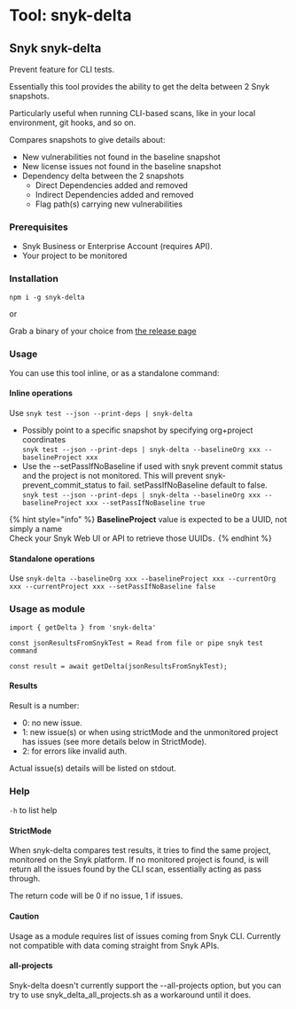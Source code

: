 # Tool: snyk-delta

## Snyk snyk-delta

Prevent feature for CLI tests.

Essentially this tool provides the ability to get the delta between 2 Snyk snapshots.

Particularly useful when running CLI-based scans, like in your local environment, git hooks, and so on.

Compares snapshots to give details about:

* New vulnerabilities not found in the baseline snapshot
* New license issues not found in the baseline snapshot
* Dependency delta between the 2 snapshots
  * Direct Dependencies added and removed
  * Indirect Dependencies added and removed
  * Flag path(s) carrying new vulnerabilities

### Prerequisites

* Snyk Business or Enterprise Account (requires API).
* Your project to be monitored

### Installation

`npm i -g snyk-delta`

or

Grab a binary of your choice from [the release page](https://github.com/snyk-tech-services/snyk-delta/releases)

### Usage

You can use this tool inline, or as a standalone command:

#### Inline operations

Use `snyk test --json --print-deps | snyk-delta`

* Possibly point to a specific snapshot by specifying org+project coordinates\
  `snyk test --json --print-deps | snyk-delta --baselineOrg xxx --baselineProject xxx`
* Use the --setPassIfNoBaseline if used with snyk prevent commit status and the project is not monitored. This will prevent snyk-prevent\_commit\_status to fail. setPassIfNoBaseline default to false.\
  `snyk test --json --print-deps | snyk-delta --baselineOrg xxx --baselineProject xxx --setPassIfNoBaseline true`

{% hint style="info" %}
**BaselineProject** value is expected to be a UUID, not simply a name\
Check your Snyk Web UI or API to retrieve those UUIDs`.`
{% endhint %}

#### Standalone operations

Use `snyk-delta --baselineOrg xxx --baselineProject xxx --currentOrg xxx --currentProject xxx --setPassIfNoBaseline false`

### Usage as module

```
import { getDelta } from 'snyk-delta'

const jsonResultsFromSnykTest = Read from file or pipe snyk test command

const result = await getDelta(jsonResultsFromSnykTest);
```

#### Results

Result is a number:

* 0: no new issue.
* 1: new issue(s) or when using strictMode and the unmonitored project has issues (see more details below in StrictMode).
* 2: for errors like invalid auth.

Actual issue(s) details will be listed on stdout.

### Help

`-h` to list help

#### StrictMode

When snyk-delta compares test results, it tries to find the same project, monitored on the Snyk platform. If no monitored project is found, is will return all the issues found by the CLI scan, essentially acting as pass through.

The return code will be 0 if no issue, 1 if issues.

#### Caution

Usage as a module requires list of issues coming from Snyk CLI. Currently not compatible with data coming straight from Snyk APIs.

#### all-projects

Snyk-delta doesn't currently support the --all-projects option, but you can try to use snyk\_delta\_all\_projects.sh as a workaround until it does.
